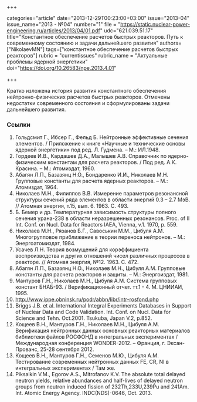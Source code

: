 +++

categories="article"
date="2013-12-29T00:23:00+03:00"
issue="2013-04"
issue_name="2013 - №04"
number="1"
file = "https://static.nuclear-power-engineering.ru/articles/2013/04/01.pdf"
udc="621.039.51.17"
title="Константное обеспечение расчетов быстрых реакторов. Путь к современному состоянию и задачи дальнейшего развития"
authors=["NikolaevMN"]
tags=["константное обеспечение расчетов быстрых реакторов"]
rubric = "currentissues"
rubric_name = "Актуальные проблемы ядерной энергетики"
doi="https://doi.org/10.26583/npe.2013.4.01"

+++

Кратко изложена история развития константного обеспечения нейтронно-физических расчетов быстрых реакторов. Отмечены недостатки современного состояния и сформулированы задачи дальнейшего развития.

### Ссылки

1. Гольдсмит Г., Ибсер Г., Фельд Б. Нейтронные эффективные сечения элементов. / Приложение к книге «Научные и технические основы ядерной энергетики» под ред. Л. Гудмена. – М.: ИЛ.1948.
2. Гордеев И.В., Кардашев Д.А., Малышев А.В. Справочник по ядерно-физическим константам для расчета реакторов. / Под ред. А.К. Красина. – М.: Атомиздат, 1960.
3. Абагян Л.П., Базазянц Н.О., Бондаренко И.И., Николаев М.Н. Групповые константы для расчета ядерных реакторов. – М.: Атомиздат, 1964.
4. Николаев М.Н., Филиппов В.В. Измерение параметров резонансной структуры сечений ряда элементов в области энергий 0.3 – 2.7 МэВ. // Атомная энергия, т.15, вып. 6. 1963. С. 493.
5. Б. Бемер и др. Температурная зависимость структуры полного сечения урана-238 в области неразрешенных резонансов. Proc. of II Int. Conf. on Nucl. Data for Reactors IAEA, Vienna, v.1. 1970, p. 559.
6. Николаев М.Н., Рязанов Б.Г., Савоськин М.М., Цибуля А.М. Многогрупповое приближение в теории переноса нейтронов. – М.: Энергоатомиздат, 1984.
7. Усачев Л.Н. Теория возмущений для корэффициента воспроизводства и других отношений чисел различных процессов в реакторе. // Атомная энергия, №12. 1963. С. 472.
8. Абагян Л.П., Базазянц Н.О., Николаев М.Н., Цибуля А.М. Групповые константы для расчета реакторов и защиты. – М.: Энергоиздат, 1981.
9. Мантуров Г.Н., Николаев М.Н., Цибуля А.М. Система групповых констант БНАБ-93. / Верификационный отчет. тт.1 - 4. М. ЦНИИАИ, 1995.
10. http://www.ippe.obninsk.ru/podr/abbn/libr/intr-rosfond.php
11. Briggs J.B. et al. International Integral Experiments Databases in Support of Nuclear Data and Code Validation. Int. Conf. on Nucl. Data for Science and Tehn. Oct.2001. Tsukuba, Japan V.2, p.852.
12. Кощеев В.Н., Мантуров Г.Н., Николаев М.Н., Цибуля А.М. Верификация нейтронных данных основных реакторных материалов библиотеки файлов РОСФОНД в интегральных экспериментах / Международная конференция WONDER-2012. – Франция, г. Эксан-Прованс, 25-28 сентября 2012.
13. Кощеев В.Н., Мантуров Г.Н., Семенов М.Ю., Цибуля А.М. Тестирование современных нейтронных данных FE, CR, NI в интегральных экспериментах / Там же.
14. Piksaikin V.M., Egorov A.S., Mitrofanov K.V. The absolute total delayed neutron yields, relative abundances and half-lives of delayed neutron groups from neutron induced fission of 232Th,233U,239Pu and 241Am. Int. Atomic Energy Agency. INDC(NDS)-0646, Oсt. 2013.
